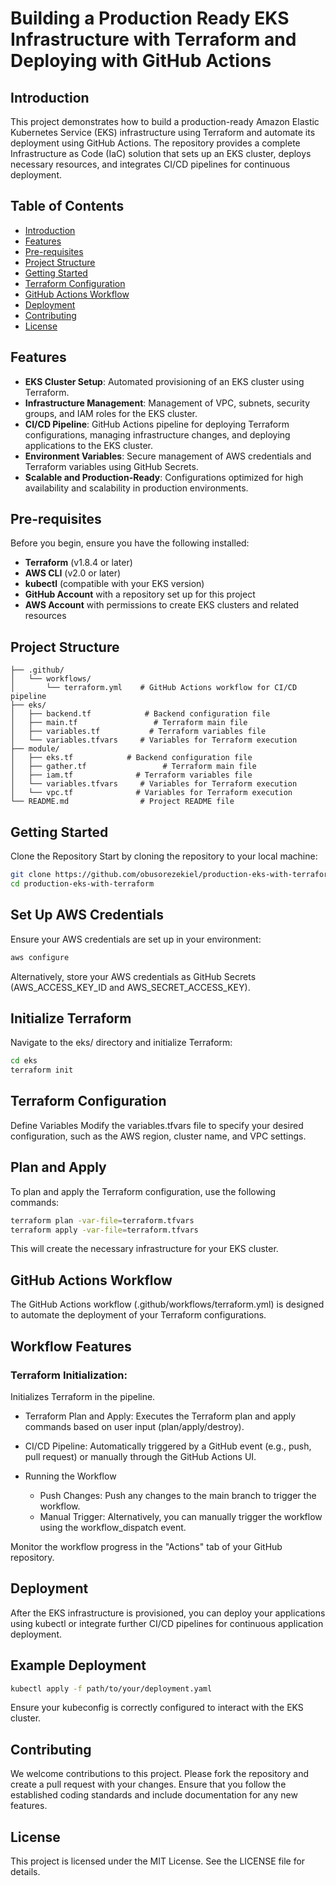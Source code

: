 # Building a Production Ready EKS Infrastructure with Terraform and Deploying with GitHub Actions

## Introduction

This project demonstrates how to build a production-ready Amazon Elastic Kubernetes Service (EKS) infrastructure using Terraform and automate its deployment using GitHub Actions. The repository provides a complete Infrastructure as Code (IaC) solution that sets up an EKS cluster, deploys necessary resources, and integrates CI/CD pipelines for continuous deployment.

## Table of Contents

- [Introduction](#introduction)
- [Features](#features)
- [Pre-requisites](#pre-requisites)
- [Project Structure](#project-structure)
- [Getting Started](#getting-started)
- [Terraform Configuration](#terraform-configuration)
- [GitHub Actions Workflow](#github-actions-workflow)
- [Deployment](#deployment)
- [Contributing](#contributing)
- [License](#license)

## Features

- **EKS Cluster Setup**: Automated provisioning of an EKS cluster using Terraform.
- **Infrastructure Management**: Management of VPC, subnets, security groups, and IAM roles for the EKS cluster.
- **CI/CD Pipeline**: GitHub Actions pipeline for deploying Terraform configurations, managing infrastructure changes, and deploying applications to the EKS cluster.
- **Environment Variables**: Secure management of AWS credentials and Terraform variables using GitHub Secrets.
- **Scalable and Production-Ready**: Configurations optimized for high availability and scalability in production environments.

## Pre-requisites

Before you begin, ensure you have the following installed:

- **Terraform** (v1.8.4 or later)
- **AWS CLI** (v2.0 or later)
- **kubectl** (compatible with your EKS version)
- **GitHub Account** with a repository set up for this project
- **AWS Account** with permissions to create EKS clusters and related resources

## Project Structure

```plaintext
├── .github/
│   └── workflows/
│       └── terraform.yml    # GitHub Actions workflow for CI/CD pipeline
├── eks/
│   ├── backend.tf            # Backend configuration file
│   ├── main.tf                 # Terraform main file
│   ├── variables.tf           # Terraform variables file
│   └── variables.tfvars     # Variables for Terraform execution
├── module/
│   ├── eks.tf            # Backend configuration file
│   ├── gather.tf                 # Terraform main file
│   ├── iam.tf              # Terraform variables file
│   └── variables.tfvars     # Variables for Terraform execution
│   └── vpc.tf              # Variables for Terraform execution
└── README.md                # Project README file
```

## Getting Started
Clone the Repository
Start by cloning the repository to your local machine:

```bash
git clone https://github.com/obusorezekiel/production-eks-with-terraform.git
cd production-eks-with-terraform
```

## Set Up AWS Credentials
Ensure your AWS credentials are set up in your environment:

```bash
aws configure
```

Alternatively, store your AWS credentials as GitHub Secrets (AWS_ACCESS_KEY_ID and AWS_SECRET_ACCESS_KEY).

## Initialize Terraform
Navigate to the eks/ directory and initialize Terraform:

```bash
cd eks
terraform init
```

## Terraform Configuration
Define Variables
Modify the variables.tfvars file to specify your desired configuration, such as the AWS region, cluster name, and VPC settings.

## Plan and Apply
To plan and apply the Terraform configuration, use the following commands:

```bash
terraform plan -var-file=terraform.tfvars
terraform apply -var-file=terraform.tfvars
```

This will create the necessary infrastructure for your EKS cluster.

## GitHub Actions Workflow
The GitHub Actions workflow (.github/workflows/terraform.yml) is designed to automate the deployment of your Terraform configurations.

## Workflow Features
### Terraform Initialization: 

Initializes Terraform in the pipeline.

- Terraform Plan and Apply: Executes the Terraform plan and apply commands based on user input (plan/apply/destroy).

- CI/CD Pipeline: Automatically triggered by a GitHub event (e.g., push, pull request) or manually through the GitHub Actions UI.

- Running the Workflow
    - Push Changes: Push any changes to the main branch to trigger the workflow.
    - Manual Trigger: Alternatively, you can manually trigger the workflow using the workflow_dispatch event.

Monitor the workflow progress in the "Actions" tab of your GitHub repository.

## Deployment
After the EKS infrastructure is provisioned, you can deploy your applications using kubectl or integrate further CI/CD pipelines for continuous application deployment.

## Example Deployment
```bash
kubectl apply -f path/to/your/deployment.yaml
```
Ensure your kubeconfig is correctly configured to interact with the EKS cluster.


## Contributing
We welcome contributions to this project. Please fork the repository and create a pull request with your changes. Ensure that you follow the established coding standards and include documentation for any new features.

## License
This project is licensed under the MIT License. See the LICENSE file for details.